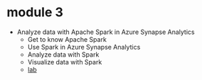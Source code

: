 # module 3

* Analyze data with Apache Spark in Azure Synapse Analytics
  * Get to know Apache Spark
  * Use Spark in Azure Synapse Analytics
  * Analyze data with Spark
  * Visualize data with Spark
  * [lab](https://microsoftlearning.github.io/dp-203-azure-data-engineer/Instructions/Labs/05-Analyze-files-with-Spark.html)
